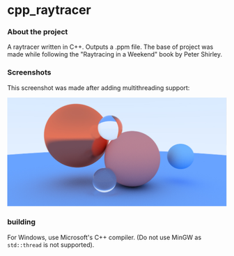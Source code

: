# cpp_raytracer

### About the project
A raytracer written in C++. Outputs a .ppm file. The base of project was made while following the "Raytracing in a Weekend" book by Peter Shirley.

### Screenshots
This screenshot was made after adding multithreading support:

![screenshot_01](https://github.com/tudormacovei/cpp_raytracer/blob/main/screenshots/screen_01.jpg)

### building
For Windows, use Microsoft's C++ compiler. (Do not use MinGW as `std::thread` is not supported).
